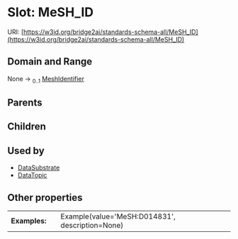 
# Slot: MeSH_ID




URI: [https://w3id.org/bridge2ai/standards-schema-all/MeSH_ID](https://w3id.org/bridge2ai/standards-schema-all/MeSH_ID)


## Domain and Range

None &#8594;  <sub>0..1</sub> [MeshIdentifier](types/MeshIdentifier.md)

## Parents


## Children


## Used by

 * [DataSubstrate](DataSubstrate.md)
 * [DataTopic](DataTopic.md)

## Other properties

|  |  |  |
| --- | --- | --- |
| **Examples:** | | Example(value='MeSH:D014831', description=None) |


